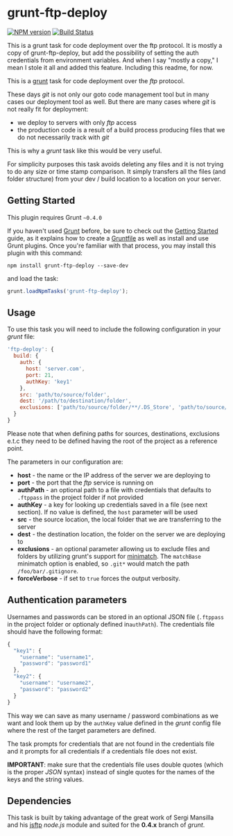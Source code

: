 # grunt-ftp-deploy

[![NPM version][npm-image]][npm-url] [![Build Status][travis-image]][travis-url]

This is a grunt task for code deployment over the ftp protocol. It is mostly a copy of grunt-ftp-deploy, but add the possibility of setting the auth credentials from environment variables. And when I say "mostly a copy," I mean I stole it all and added this feature. Including this readme, for now.

This is a [grunt](https://github.com/gruntjs/grunt) task for code deployment over the _ftp_ protocol.

These days _git_ is not only our goto code management tool but in many cases our deployment tool as well. But there are many cases where _git_ is not really fit for deployment:

* we deploy to servers with only _ftp_ access
* the production code is a result of a build process producing files that we do not necessarily track with _git_

This is why a _grunt_ task like this would be very useful.

For simplicity purposes this task avoids deleting any files and it is not trying to do any size or time stamp comparison. It simply transfers all the files (and folder structure) from your dev / build location to a location on your server.

## Getting Started

This plugin requires Grunt `~0.4.0`

If you haven't used [Grunt](http://gruntjs.com/) before, be sure to check out the [Getting Started](http://gruntjs.com/getting-started) guide, as it explains how to create a [Gruntfile](http://gruntjs.com/sample-gruntfile) as well as install and use Grunt plugins. Once you're familiar with that process, you may install this plugin with this command:

```shell
npm install grunt-ftp-deploy --save-dev
```

and load the task:

```javascript
grunt.loadNpmTasks('grunt-ftp-deploy');
```

## Usage

To use this task you will need to include the following configuration in your _grunt_ file:

```javascript
'ftp-deploy': {
  build: {
    auth: {
      host: 'server.com',
      port: 21,
      authKey: 'key1'
    },
    src: 'path/to/source/folder',
    dest: '/path/to/destination/folder',
    exclusions: ['path/to/source/folder/**/.DS_Store', 'path/to/source/folder/**/Thumbs.db', 'path/to/dist/tmp']
  }
}
```

Please note that when defining paths for sources, destinations, exclusions e.t.c they need to be defined having the root of the project as a reference point.

The parameters in our configuration are:

* **host** - the name or the IP address of the server we are deploying to
* **port** - the port that the _ftp_ service is running on
* **authPath** - an optional path to a file with credentials that defaults to `.ftppass` in the project folder if not provided
* **authKey** - a key for looking up credentials saved in a file (see next section). If no value is defined, the `host` parameter will be used
* **src** - the source location, the local folder that we are transferring to the server
* **dest** - the destination location, the folder on the server we are deploying to
* **exclusions** - an optional parameter allowing us to exclude files and folders by utilizing grunt's support for [minimatch](https://github.com/isaacs/minimatch). The `matchBase` minimatch option is enabled, so `.git*` would match the path `/foo/bar/.gitignore`.
* **forceVerbose** - if set to `true` forces the output verbosity.

## Authentication parameters

Usernames and passwords can be stored in an optional JSON file (`.ftppass` in the project folder or optionaly defined in`authPath`). The credentials file should have the following format:

```javascript
{
  "key1": {
    "username": "username1",
    "password": "password1"
  },
  "key2": {
    "username": "username2",
    "password": "password2"
  }
}
```

This way we can save as many username / password combinations as we want and look them up by the `authKey` value defined in the _grunt_ config file where the rest of the target parameters are defined.

The task prompts for credentials that are not found in the credentials file and it prompts for all credentials if a credentials file does not exist.

**IMPORTANT**: make sure that the credentials file uses double quotes (which is the proper _JSON_ syntax) instead of single quotes for the names of the keys and the string values.

## Dependencies

This task is built by taking advantage of the great work of Sergi Mansilla and his [jsftp](https://github.com/sergi/jsftp) _node.js_ module and suited for the **0.4.x** branch of _grunt_.

[npm-url]: https://npmjs.org/package/grunt-ftp-deploy-i
[npm-image]: https://img.shields.io/npm/v/grunt-ftp-deploy-i.svg
[travis-url]: http://travis-ci.org/andreavaghi/grunt-ftp-deploy-i
[travis-image]: https://img.shields.io/travis/andreavaghi/grunt-ftp-deploy-i/master.svg
